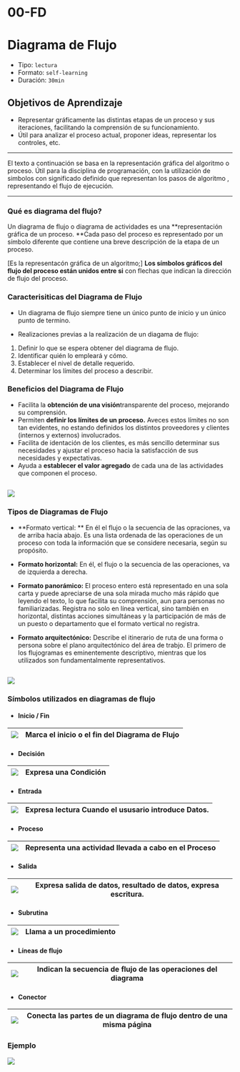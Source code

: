 # 00-FD
# Diagrama de Flujo
* Tipo: `lectura`
* Formato: `self-learning` 
* Duración: `30min`

## Objetivos de Aprendizaje
* Representar gráficamente las distintas etapas de un proceso y sus iteraciones, facilitando la comprensión de su funcionamiento.
* Útil para analizar el proceso actual, proponer ideas, representar los controles, etc.	

***

El texto a continuación se basa en la representación gráfica del algoritmo o proceso.
Útil para la disciplina de programación, con la utilización de simbolos con significado definido que representan los pasos de algoritmo , representando el flujo de ejecución.
***

### Qué es diagrama del flujo?
Un diagrama de flujo o diagrama de actividades es una **representación gráfica de un proceso. **Cada paso del proceso es representado por un símbolo diferente que contiene una breve descripción de la etapa de un proceso.

[Es la representacón gráfica de un algoritmo;] **Los símbolos gráficos del flujo del proceso están unidos entre si** con flechas que indican la dirección de flujo del proceso.

### Caracterisiticas del Diagrama de Flujo
* Un diagrama de flujo siempre tiene un único punto de inicio y un único punto de termino. 

* Realizaciones previas a la realización de un diagama de flujo:
 1. Definir lo que se espera obtener del diagrama de flujo.
 2. Identificar quién lo empleará y cómo.
 3. Establecer el nivel de detalle requerido.
 4. Determinar los límites del proceso a describir.
 
 
 
### Beneficios del Diagrama de Flujo
	
* Facilita la **obtención de una visión**transparente del proceso, mejorando su comprensión.
* Permiten **definir los límites de un proceso.** Aveces estos límites no son tan evidentes, no estando definidos los distintos proveedores y clientes (internos y externos) involucrados.
* Facilita de identación de los clientes, es más sencillo determinar sus necesidades y ajustar el proceso hacia la satisfacción de sus necesidades y expectativas.
* Ayuda a **establecer el valor agregado** de cada una de las actividades que componen el proceso.

![](http://prograufro.blogspot.es/img/diagramadeflujo.png)
-----------

### Tipos de Diagramas de Flujo
 * **Formato vertical: ** En él el flujo o la secuencia de las opraciones, va de arriba hacia abajo. Es una lista ordenada de las operaciones de un proceso con toda la información que se considere necesaria, según su propósito.
 
 * **Formato horizontal:** En él, el flujo o la secuencia de las operaciones, va de izquierda a derecha.
 
 * **Formato panorámico:** El proceso entero está representado en una sola carta y puede apreciarse de una sola mirada mucho más rápido que leyendo el texto, lo que facilita su comprensión, aun para personas no familiarizadas. Registra no solo en línea vertical, sino también en horizontal, distintas acciones simultáneas y la participación de más de un puesto o departamento que el formato vertical no registra.
 
 * **Formato arquitectónico:** Describe el itinerario de ruta de una forma o persona sobre el plano arquitectónico del área de trabjo. El primero de los flujogramas es eminentemente descriptivo, mientras que los utilizados son fundamentalmente representativos. 

![](https://img.haikudeck.com/mi/351beea12c33722ae8f7de3d95fb4a58.jpg)
-----------


### Símbolos utilizados en diagramas de flujo
* #### Inicio / Fin

![](https://pablomonteserin.com/apuntes/diagramas-flujo/img/inicio-fin.svg) | Marca el inicio o el fin del Diagrama de Flujo
-- | --


* #### Decisión

![](http://www.monografias.com/trabajos60/diagrama-flujo-datos/Image26492.gif) | Expresa una Condición
-- | --


   
* #### Entrada

![](https://resethn.files.wordpress.com/2013/03/image9.png) | Expresa lectura Cuando el ususario introduce Datos.
-- | --

 
   
* #### Proceso

![](http://comosellama.net/wp-content/uploads/2015/05/Como-se-llaman-las-figuras-de-4-lados-rect%C3%A1ngulo.jpg) | Representa una actividad llevada a cabo en el Proceso
-- | --
   
* #### Salida

![](http://comosellama.net/wp-content/uploads/2015/05/Como-se-llaman-las-figuras-de-4-lados-rect%C3%A1ngulo.jpg) | Expresa salida de datos, resultado de datos, expresa escritura.
-- | --

* #### Subrutina

![](http://png-2.vector.me/files/images/1/5/151126/flowchart_subroutine_icon_symbol_clip_art_thumb.jpg) | Llama a un procedimiento
-- | --

* #### Líneas de flujo

![](http://3.bp.blogspot.com/-RuwSgAKdffM/VVURPKlAoSI/AAAAAAAACK0/n4oLFwbIswo/s1600/lineas%2Bde%2Bflujo.png) | Indican la secuencia de flujo de las operaciones del diagrama
-- | --

* #### Conector

![](https://cdn2.louis.de/content/catalogue/articles/img170x170/10050239_920_FR_06.JPG) | Conecta las partes de un diagrama de flujo dentro de una misma página
-- | --


### Ejemplo

![](https://image.slidesharecdn.com/diagramasdeflujo-090805231936-phpapp01/95/diagramas-de-flujo-2-728.jpg?cb=1249514389)

